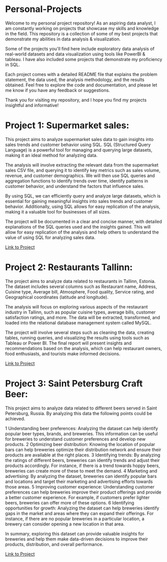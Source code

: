 # Personal-Projects

Welcome to my personal project repository! As an aspiring data analyst, I am constantly working on projects that showcase my skills and knowledge in the field. This repository is a collection of some of my best projects that demonstrate my abilities in data analysis & visualization.

Some of the projects you'll find here include exploratory data analysis of real-world datasets and data visualization using tools like PowerBI & tableau. I have also included some projects that demonstrate my proficiency in SQL.

Each project comes with a detailed README file that explains the problem statement, the data used, the analysis methodology, and the results obtained. Feel free to explore the code and documentation, and please let me know if you have any feedback or suggestions.

Thank you for visiting my repository, and I hope you find my projects insightful and informative!

# Project 1: Supermarket sales:
This project aims to analyze supermarket sales data to gain insights into sales trends and customer behavior using SQL. SQL (Structured Query Language) is a powerful tool for managing and querying large datasets, making it an ideal method for analyzing data.

The analysis will involve extracting the relevant data from the supermarket sales CSV file, and querying it to identify key metrics such as sales volume, revenue, and customer demographics. We will then use SQL queries and aggregation functions to identify trends over time, identify patterns in customer behavior, and understand the factors that influence sales.

By using SQL, we can efficiently query and analyze large datasets, which is essential for gaining meaningful insights into sales trends and customer behavior. Additionally, using SQL allows for easy replication of the analysis, making it a valuable tool for businesses of all sizes.

The project will be documented in a clear and concise manner, with detailed explanations of the SQL queries used and the insights gained. This will allow for easy replication of the analysis and help others to understand the value of using SQL for analyzing sales data.

[Link to Project](https://github.com/NickZward/Personal-Projects/tree/main/Supermarket%20Sales)

# Project 2: Restaurants Tallinn:
The project aims to analyze data related to restaurants in Tallinn, Estonia. The dataset includes several columns such as Restaurant name, Address, Cuisine type, Average bill, Atmosphere, Food quality, Service rating, and Geographical coordinates (latitude and longitude).

The analysis will focus on exploring various aspects of the restaurant industry in Tallinn, such as popular cuisine types, average bills, customer satisfaction ratings, and more. The data will be extracted, transformed, and loaded into the relational database management system called MySQL.

The project will involve several steps such as cleaning the data, creating tables, running queries, and visualizing the results using tools such as Tableau or Power BI. The final report will present insights and recommendations based on the analysis, which can help restaurant owners, food enthusiasts, and tourists make informed decisions.

[Link to Project](https://github.com/NickZward/Personal-Projects/tree/main/Restaurants%20Tallinn)

# Project 3: Saint Petersburg Craft Beer:

This project aims to analyze data related to different beers served in Saint Petersburg, Russia. By analyzing this data the following points could be achieved.

1 Understanding beer preferences: Analyzing the dataset can help identify popular beer types, brands, and breweries. This information can be useful for breweries to understand customer preferences and develop new products.
2 Optimizing beer distribution: Knowing the location of popular bars can help breweries optimize their distribution network and ensure their products are available at the right places.
3 Identifying trends: By analyzing the ratings of different beers, breweries can identify trends and adjust their products accordingly. For instance, if there is a trend towards hoppy beers, breweries can create more of these to meet the demand.
4 Marketing and advertising: By analyzing the dataset, breweries can identify popular bars and locations and target their marketing and advertising efforts towards those areas.
5 Improving customer experience: Understanding customer preferences can help breweries improve their product offerings and provide a better customer experience. For example, if customers prefer lighter beers, breweries can offer more of these options.
6 Identifying opportunities for growth: Analyzing the dataset can help breweries identify gaps in the market and areas where they can expand their offerings. For instance, if there are no popular breweries in a particular location, a brewery can consider opening a new location in that area.

In summary, exploring this dataset can provide valuable insights for breweries and help them make data-driven decisions to improve their products, distribution, and overall performance.

[Link to Project](https://github.com/NickZward/Personal-Projects/tree/main/Saint%20Petersburg%20Craft%20Beer)
